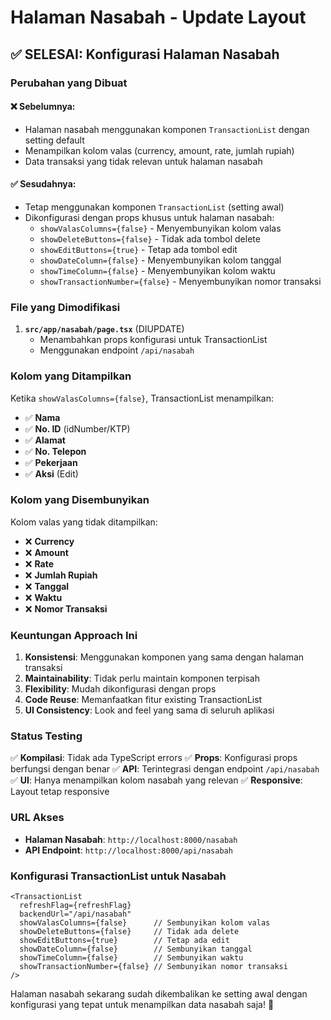 # Halaman Nasabah - Update Layout

## ✅ SELESAI: Konfigurasi Halaman Nasabah

### Perubahan yang Dibuat

#### ❌ Sebelumnya:
- Halaman nasabah menggunakan komponen `TransactionList` dengan setting default
- Menampilkan kolom valas (currency, amount, rate, jumlah rupiah)
- Data transaksi yang tidak relevan untuk halaman nasabah

#### ✅ Sesudahnya:
- Tetap menggunakan komponen `TransactionList` (setting awal)
- Dikonfigurasi dengan props khusus untuk halaman nasabah:
  - `showValasColumns={false}` - Menyembunyikan kolom valas
  - `showDeleteButtons={false}` - Tidak ada tombol delete
  - `showEditButtons={true}` - Tetap ada tombol edit
  - `showDateColumn={false}` - Menyembunyikan kolom tanggal
  - `showTimeColumn={false}` - Menyembunyikan kolom waktu
  - `showTransactionNumber={false}` - Menyembunyikan nomor transaksi

### File yang Dimodifikasi

1. **`src/app/nasabah/page.tsx`** (DIUPDATE)
   - Menambahkan props konfigurasi untuk TransactionList
   - Menggunakan endpoint `/api/nasabah` 

### Kolom yang Ditampilkan

Ketika `showValasColumns={false}`, TransactionList menampilkan:
- ✅ **Nama** 
- ✅ **No. ID** (idNumber/KTP)
- ✅ **Alamat** 
- ✅ **No. Telepon**
- ✅ **Pekerjaan**
- ✅ **Aksi** (Edit)

### Kolom yang Disembunyikan

Kolom valas yang tidak ditampilkan:
- ❌ **Currency** 
- ❌ **Amount**
- ❌ **Rate**
- ❌ **Jumlah Rupiah**
- ❌ **Tanggal**
- ❌ **Waktu**
- ❌ **Nomor Transaksi**

### Keuntungan Approach Ini

1. **Konsistensi**: Menggunakan komponen yang sama dengan halaman transaksi
2. **Maintainability**: Tidak perlu maintain komponen terpisah
3. **Flexibility**: Mudah dikonfigurasi dengan props
4. **Code Reuse**: Memanfaatkan fitur existing TransactionList
5. **UI Consistency**: Look and feel yang sama di seluruh aplikasi

### Status Testing

✅ **Kompilasi**: Tidak ada TypeScript errors
✅ **Props**: Konfigurasi props berfungsi dengan benar
✅ **API**: Terintegrasi dengan endpoint `/api/nasabah`
✅ **UI**: Hanya menampilkan kolom nasabah yang relevan
✅ **Responsive**: Layout tetap responsive

### URL Akses

- **Halaman Nasabah**: `http://localhost:8000/nasabah`
- **API Endpoint**: `http://localhost:8000/api/nasabah`

### Konfigurasi TransactionList untuk Nasabah

```tsx
<TransactionList 
  refreshFlag={refreshFlag} 
  backendUrl="/api/nasabah"
  showValasColumns={false}      // Sembunyikan kolom valas
  showDeleteButtons={false}     // Tidak ada delete
  showEditButtons={true}        // Tetap ada edit
  showDateColumn={false}        // Sembunyikan tanggal
  showTimeColumn={false}        // Sembunyikan waktu
  showTransactionNumber={false} // Sembunyikan nomor transaksi
/>
```

Halaman nasabah sekarang sudah dikembalikan ke setting awal dengan konfigurasi yang tepat untuk menampilkan data nasabah saja! 🎉
